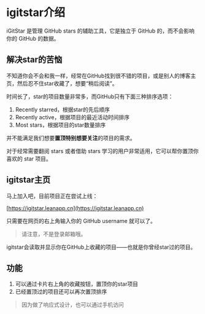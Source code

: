 # igitstar介绍

iGitStar 是管理 GitHub stars 的辅助工具，它是独立于 GitHub 的，而不会影响你的 GitHub 的数据。

## 解决star的苦恼

不知道你会不会和我一样，经常在GitHub找到很不错的项目，或是别人的博客主页，然后忍不住star收藏了，想要“稍后阅读”。

时间长了，star的项目数量非常多，而GitHub只有下面三种排序选项：

1. Recently starred，根据star的先后顺序
2. Recently active，根据项目的最近活动时间排序
3. Most stars，根据项目的star数量排序

并不能满足我们想要**置顶特别想要关注**的项目的需求。

对于经常需要翻阅 stars 或者借助 stars 学习的用户非常适用，它可以帮你置顶你喜欢的 star 项目。

## igitstar主页

马上加入吧，目前项目正在尝试上线：

[https://igitstar.leanapp.cn](https://igitstar.leanapp.cn)

只需要在网页的右上角输入你的 GitHub username 就可以了。

> 请注意，不是登录邮箱哦。

igitstar会读取并显示你在GitHub上收藏的项目——也就是你曾经star过的项目。

## 功能

1. 可以通过卡片右上角的收藏按钮，置顶你的star项目
2. 已经置顶过的项目还可以再次置顶排序

> 因为做了响应式设计，也可以通过手机访问
